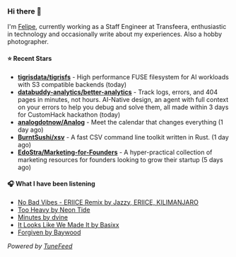 ### Hi there 👋

I'm [Felipe](https://felipevm.com), currently working as a Staff Engineer at Transfeera, enthusiastic in technology and occasionally write about my experiences. Also a hobby photographer.

#### ⭐ Recent Stars
- **[tigrisdata/tigrisfs](https://github.com/tigrisdata/tigrisfs)** - High performance FUSE filesystem for AI workloads with S3 compatible backends (today)
- **[databuddy-analytics/better-analytics](https://github.com/databuddy-analytics/better-analytics)** - Track logs, errors, and 404 pages in minutes, not hours. AI-Native design, an agent with full context on your errors to help you debug and solve them, all made within 3 days for CustomHack hackathon (today)
- **[analogdotnow/Analog](https://github.com/analogdotnow/Analog)** - Meet the calendar that changes everything (1 day ago)
- **[BurntSushi/xsv](https://github.com/BurntSushi/xsv)** - A fast CSV command line toolkit written in Rust. (1 day ago)
- **[EdoStra/Marketing-for-Founders](https://github.com/EdoStra/Marketing-for-Founders)** - A hyper-practical collection of marketing resources for founders looking to grow their startup (5 days ago)

#### 🎧 What I have been listening
- [No Bad Vibes - ERIICE Remix by Jazzy, ERIICE, KILIMANJARO](https://open.spotify.com/track/6gwYieTnrOoVYl5nQ42pSq)
- [Too Heavy by Neon Tide](https://open.spotify.com/track/1ZXtVE7Orb5JnUWT06Oqwo)
- [Minutes by dvine](https://open.spotify.com/track/2FSSZL61RdVYXsyOacxReU)
- [It Looks Like We Made It by Basixx](https://open.spotify.com/track/0fYR84hJsQEE3ZoGEMy3vD)
- [Forgiven by Baywood](https://open.spotify.com/track/3uVW7KhJPhfAHDZHB8Zkq2)

_Powered by [TuneFeed](https://tunefeed.app?ref=github.com)_
